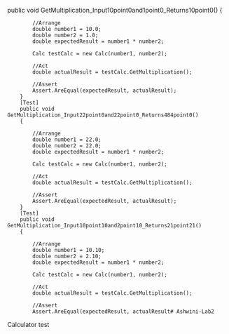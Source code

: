 public void GetMultiplication_Input10point0and1point0_Returns10point0()
        {

            //Arrange
            double number1 = 10.0;
            double number2 = 1.0;
            double expectedResult = number1 * number2;

            Calc testCalc = new Calc(number1, number2);

            //Act
            double actualResult = testCalc.GetMultiplication();

            //Assert
            Assert.AreEqual(expectedResult, actualResult);
        }
        [Test]
        public void GetMultiplication_Input22point0and22point0_Returns484point0()
        {

            //Arrange
            double number1 = 22.0;
            double number2 = 22.0;
            double expectedResult = number1 * number2;

            Calc testCalc = new Calc(number1, number2);

            //Act
            double actualResult = testCalc.GetMultiplication();

            //Assert
            Assert.AreEqual(expectedResult, actualResult);
        }
        [Test]
        public void GetMultiplication_Input10point10and2point10_Returns21point21()
        {

            //Arrange
            double number1 = 10.10;
            double number2 = 2.10;
            double expectedResult = number1 * number2;

            Calc testCalc = new Calc(number1, number2);

            //Act
            double actualResult = testCalc.GetMultiplication();

            //Assert
            Assert.AreEqual(expectedResult, actualResult# Ashwini-Lab2
Calculator test
